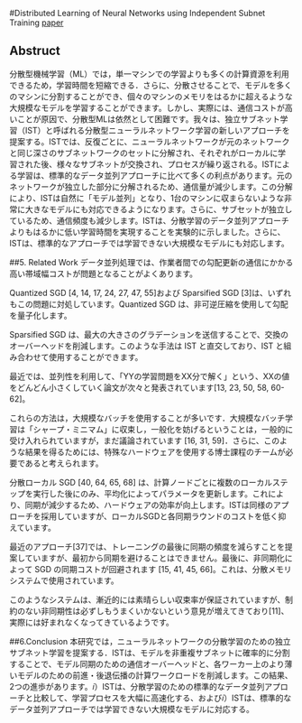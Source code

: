 #Distributed Learning of Neural Networks using Independent
Subnet Training
[paper](https://arxiv.org/pdf/1910.01526.pdf)

<script type="text/javascript" async src="https://cdnjs.cloudflare.com/ajax/libs/mathjax/2.7.7/MathJax.js?config=TeX-MML-AM_CHTML">
</script>
<script type="text/x-mathjax-config">
 MathJax.Hub.Config({
 tex2jax: {
 inlineMath: [['$', '$'] ],
 displayMath: [ ['$$','$$'], ["\\[","\\]"] ]
 }
 });
</script>
## Abstruct
分散型機械学習（ML）では，単一マシンでの学習よりも多くの計算資源を利用できるため，学習時間を短縮できる．さらに、分散させることで、モデルを多くのマシンに分割することができ、個々のマシンのメモリをはるかに超えるような大規模なモデルを学習することができます。しかし、実際には、通信コストが高いことが原因で、分散型MLは依然として困難です。我々は、独立サブネット学習（IST）と呼ばれる分散型ニューラルネットワーク学習の新しいアプローチを提案する。ISTでは、反復ごとに、ニューラルネットワークが元のネットワークと同じ深さのサブネットワークのセットに分解され、それぞれがローカルに学習された後、様々なサブネットが交換され、プロセスが繰り返される。ISTによる学習は、標準的なデータ並列アプローチに比べて多くの利点があります。元のネットワークが独立した部分に分解されるため、通信量が減少します。この分解により、ISTは自然に「モデル並列」となり、1台のマシンに収まらないような非常に大きなモデルにも対応できるようになります。さらに、サブセットが独立しているため、通信頻度も減少します。ISTは、分散学習のデータ並列アプローチよりもはるかに低い学習時間を実現することを実験的に示しました。さらに、ISTは、標準的なアプローチでは学習できない大規模なモデルにも対応します。

##5. Related Work 
データ並列処理では、作業者間での勾配更新の通信にかかる高い帯域幅コストが問題となることがよくあります。

Quantized SGD [4, 14, 17, 24, 27, 47, 55]および Sparsified SGD [3]は、いずれもこの問題に対処しています。Quantized SGD は、非可逆圧縮を使用して勾配を量子化します。

Sparsified SGD は、最大の大きさのグラデーションを送信することで、交換のオーバーヘッドを削減します。このような手法は IST と直交しており、IST と組み合わせて使用することができます。

最近では、並列性を利用して、「YYの学習問題をXX分で解く」という、XXの値をどんどん小さくしていく論文が次々と発表されています[13, 23, 50, 58, 60-62]。

これらの方法は，大規模なバッチを使用することが多いです．大規模なバッチ学習は「シャープ・ミニマム」に収束し，一般化を妨げるということは，一般的に受け入れられていますが，まだ議論されています [16, 31, 59]．さらに、このような結果を得るためには、特殊なハードウェアを使用する博士課程のチームが必要であると考えられます。

分散ローカル SGD [40, 64, 65, 68] は、計算ノードごとに複数のローカルステップを実行した後にのみ、平均化によってパラメータを更新します。これにより、同期が減少するため、ハードウェアの効率が向上します。ISTは同様のアプローチを採用していますが、ローカルSGDと各同期ラウンドのコストを低く抑えています。

最近のアプローチ[37]では、トレーニングの最後に同期の頻度を減らすことを提案していますが、最初から同期を避けることはできません。最後に、非同期化によって SGD の同期コストが回避されます [15, 41, 45, 66]。これは、分散メモリシステムで使用されています。

このようなシステムは、漸近的には素晴らしい収束率が保証されていますが、制約のない非同期性は必ずしもうまくいかないという意見が増えてきており[11]、実際には好まれなくなってきているようです。

##6.Conclusion
本研究では，ニューラルネットワークの分散学習のための独立サブネット学習を提案する．ISTは、モデルを非重複サブネットに確率的に分割することで、モデル同期のための通信オーバーヘッドと、各ワーカー上のより薄いモデルのための前進・後退伝播の計算ワークロードを削減します。この結果、2つの進歩があります。𝑖）ISTは、分散学習のための標準的なデータ並列アプローチと比較して、学習プロセスを大幅に高速化する、および𝑖）ISTは、標準的なデータ並列アプローチでは学習できない大規模なモデルに対応する。